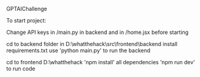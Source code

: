 GPTAIChallenge 

To start project:

Change API keys in /main.py in backend and in /home.jsx before starting

cd to backend folder in D:\whatthehack\src\frontend\backend
install requirements.txt
use 'python main.py' to run the backend

cd to frontend D:\whatthehack
'npm install' all dependencies
'npm run dev' to run code

